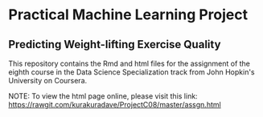 # Practical Machine Learning Project
## Predicting Weight-lifting Exercise Quality
This repository contains the Rmd and html files for the assignment of the eighth course in the Data Science Specialization track from John Hopkin's University on Coursera.

NOTE:
To view the html page online, please visit this link:
https://rawgit.com/kurakuradave/ProjectC08/master/assgn.html
